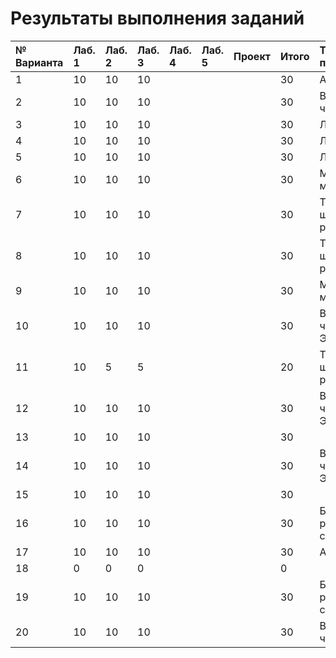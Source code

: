 # Результаты выполнения заданий

| № Варианта  | Лаб. 1 | Лаб. 2 | Лаб. 3 | Лаб. 4 | Лаб. 5 | Проект | Итого | Тема проекта |
|:------------|:-------|:-------|:-------|:-------|:-------|:-------|:------|:-------------|
| 1           | 10     | 10     | 10     |        |        |        | 30    | Анализ ДНК   |
| 2           | 10     | 10     | 10     |        |        |        | 30    | Вычисление числа $\pi$ |
| 3           | 10     | 10     | 10     |        |        |        | 30    | Лабиринт |
| 4           | 10     | 10     | 10     |        |        |        | 30    | Лабиринт |
| 5           | 10     | 10     | 10     |        |        |        | 30    | Лабиринт |
| 6           | 10     | 10     | 10     |        |        |        | 30    | Московское метро |
| 7           | 10     | 10     | 10     |        |        |        | 30    | Теория шести рукопожатий |
| 8           | 10     | 10     | 10     |        |        |        | 30    | Теория шести рукопожатий |
| 9           | 10     | 10     | 10     |        |        |        | 30    | Московское метро |
| 10          | 10     | 10     | 10     |        |        |        | 30    | Вычисление числа Эйлера |
| 11          | 10     |  5     |  5     |        |        |        | 20    | Теория шести рукопожатий |
| 12          | 10     | 10     | 10     |        |        |        | 30    | Вычисление числа Эйлера |
| 13          | 10     | 10     | 10     |        |        |        | 30    ||
| 14          | 10     | 10     | 10     |        |        |        | 30    | Вычисление числа Эйлера |
| 15          | 10     | 10     | 10     |        |        |        | 30    ||
| 16          | 10     | 10     | 10     |        |        |        | 30    | Баланс расстановки скобок |
| 17          | 10     | 10     | 10     |        |        |        | 30    | Анализ ДНК    |
| 18          |  0     |  0     |  0     |        |        |        |  0    ||
| 19          | 10     | 10     | 10     |        |        |        | 30    | Баланс расстановки скобок |
| 20          | 10     | 10     | 10     |        |        |        | 30    | Вычисление числа $\pi$ |
